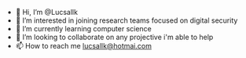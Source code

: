 - 👋 Hi, I’m @Lucsallk
- 👀 I’m interested in joining research teams focused on digital security
- 🌱 I’m currently learning computer science 
- 💞️ I’m looking to collaborate on any projective i'm able to help
- 📫 How to reach me lucsallk@hotmai.com

<!---
Lucsallk/Lucsallk is a ✨ special ✨ repository because its `README.md` (this file) appears on your GitHub profile.
You can click the Preview link to take a look at your changes.
--->
